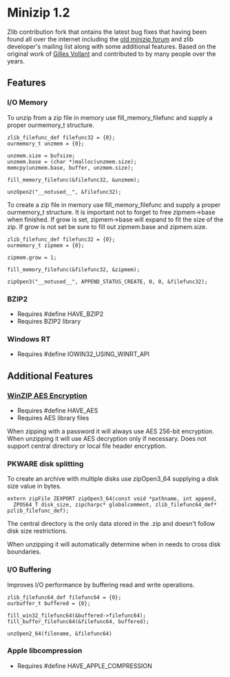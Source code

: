 # Minizip 1.2

Zlib contribution fork that ontains the latest bug fixes that having been found all over the internet including the [old minizip forum](https://web.archive.org/web/20121015065401/http://www.winimage.info/forum/) and zlib developer's mailing list along with some additional features. Based on the original work of [Gilles Vollant](http://www.winimage.com/zLibDll/minizip.html) and contributed to by many people over the years.

## Features

### I/O Memory

To unzip from a zip file in memory use fill_memory_filefunc and supply a proper ourmemory_t structure.
```
zlib_filefunc_def filefunc32 = {0};
ourmemory_t unzmem = {0};

unzmem.size = bufsize;
unzmem.base = (char *)malloc(unzmem.size);
memcpy(unzmem.base, buffer, unzmem.size);
    
fill_memory_filefunc(&filefunc32, &unzmem);

unzOpen2("__notused__", &filefunc32);
```

To create a zip file in memory use fill_memory_filefunc and supply a proper ourmemory_t structure. It is important
not to forget to free zipmem->base when finished. If grow is set, zipmem->base will expand to fit the size of the zip. 
If grow is not set be sure to fill out zipmem.base and zipmem.size.

```
zlib_filefunc_def filefunc32 = {0};
ourmemory_t zipmem = {0};

zipmem.grow = 1;

fill_memory_filefunc(&filefunc32, &zipmem);

zipOpen3("__notused__", APPEND_STATUS_CREATE, 0, 0, &filefunc32);
```

### BZIP2

+ Requires #define HAVE_BZIP2
+ Requires BZIP2 library

### Windows RT

+ Requires #define IOWIN32_USING_WINRT_API

## Additional Features

### [WinZIP AES Encryption](http://www.winzip.com/aes_info.htm)

+ Requires #define HAVE_AES
+ Requires AES library files

When zipping with a password it will always use AES 256-bit encryption. 
When unzipping it will use AES decryption only if necessary. Does not support central directory or local file header encryption.

### PKWARE disk splitting

To create an archive with multiple disks use zipOpen3_64 supplying a disk size value in bytes.

```
extern zipFile ZEXPORT zipOpen3_64(const void *pathname, int append, 
  ZPOS64_T disk_size, zipcharpc* globalcomment, zlib_filefunc64_def* pzlib_filefunc_def);
```
The central directory is the only data stored in the .zip and doesn't follow disk size restrictions.

When unzipping it will automatically determine when in needs to cross disk boundaries.

### I/O Buffering

Improves I/O performance by buffering read and write operations. 
```
zlib_filefunc64_def filefunc64 = {0};
ourbuffer_t buffered = {0};
    
fill_win32_filefunc64(&buffered->filefunc64);
fill_buffer_filefunc64(&filefunc64, buffered);
    
unzOpen2_64(filename, &filefunc64)
```

### Apple libcompression

+ Requires #define HAVE_APPLE_COMPRESSION
